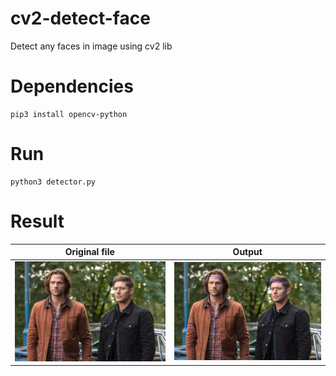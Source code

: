 # cv2-detect-face
Detect any faces in image using cv2 lib

# Dependencies
```
pip3 install opencv-python
```

# Run
```
python3 detector.py
```
# Result
Original file             |  Output
:-------------------------:|:-------------------------:
![](https://raw.githubusercontent.com/0xmessier/cv2-detect-face/main/img/supernatural.png) | ![](https://raw.githubusercontent.com/0xmessier/cv2-detect-face/main/img/out/out.png)
